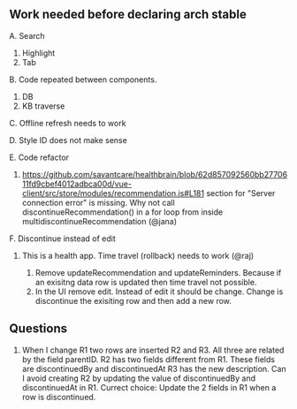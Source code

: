 ## Work needed before declaring arch stable

A. Search 
   1. Highlight
   2. Tab

B. Code repeated between components.
   1. DB  
   2. KB traverse

C. Offline refresh needs to work

D. Style ID does not make sense

E. Code refactor

   1. https://github.com/savantcare/healthbrain/blob/62d857092560bb2770611fd9cbef4012adbca00d/vue-client/src/store/modules/recommendation.js#L181 section for "Server connection error" is missing. Why not call discontinueRecommendation() in a for loop from inside multidiscontinueRecommendation (@jana)

F. Discontinue instead of edit

   1. This is a health app. Time travel (rollback) needs to work (@raj)

      1. Remove updateRecommendation and updateReminders. Because if an exisitng data row is updated then time travel not possible.
      2. In the UI remove edit. Instead of edit it should be change. Change is discontinue the exisiting row and then add a new row.


## Questions

1. When I change R1 two rows are inserted R2 and R3.
All three are related by the field parentID.
R2 has two fields different from R1. These fields are discontinuedBy and discontinuedAt
R3 has the new description.
Can I avoid creating R2 by updating the value of discontinuedBy and discontinuedAt in R1.
Currect choice: Update the 2 fields in R1 when a row is discontinued.